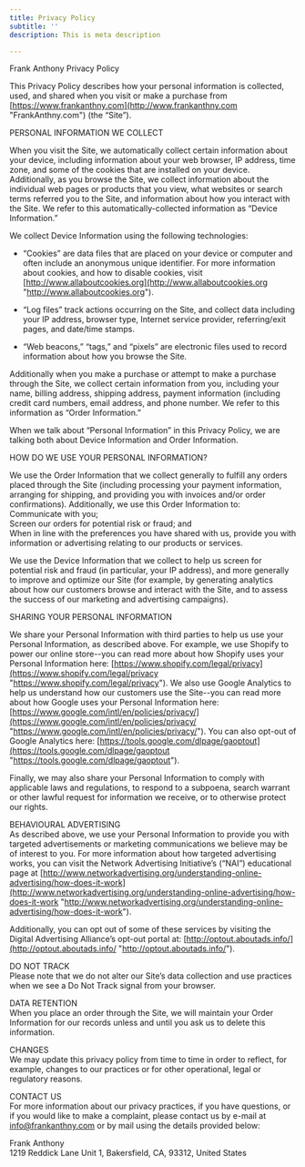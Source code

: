 ```yaml
---
title: Privacy Policy
subtitle: ''
description: This is meta description

---
```

Frank Anthony Privacy Policy  
  
This Privacy Policy describes how your personal information is collected, used, and shared when you visit or make a purchase from [https://www.frankanthny.com](http://www.frankanthny.com "FrankAnthny.com") (the “Site”).  
  
PERSONAL INFORMATION WE COLLECT  
  
When you visit the Site, we automatically collect certain information about your device, including information about your web browser, IP address, time zone, and some of the cookies that are installed on your device. Additionally, as you browse the Site, we collect information about the individual web pages or products that you view, what websites or search terms referred you to the Site, and information about how you interact with the Site. We refer to this automatically-collected information as “Device Information.”  
  
We collect Device Information using the following technologies:  
  
 - “Cookies” are data files that are placed on your device or computer and often include an anonymous unique identifier. For more information about cookies, and how to disable cookies, visit [http://www.allaboutcookies.org](http://www.allaboutcookies.org "http://www.allaboutcookies.org").  
  
 - “Log files” track actions occurring on the Site, and collect data including your IP address, browser type, Internet service provider, referring/exit pages, and date/time stamps.  
 - “Web beacons,” “tags,” and “pixels” are electronic files used to record information about how you browse the Site.  
  
Additionally when you make a purchase or attempt to make a purchase through the Site, we collect certain information from you, including your name, billing address, shipping address, payment information (including credit card numbers, email address, and phone number. We refer to this information as “Order Information.”  
  
When we talk about “Personal Information” in this Privacy Policy, we are talking both about Device Information and Order Information.  
  
HOW DO WE USE YOUR PERSONAL INFORMATION?  
  
We use the Order Information that we collect generally to fulfill any orders placed through the Site (including processing your payment information, arranging for shipping, and providing you with invoices and/or order confirmations). Additionally, we use this Order Information to:  
Communicate with you;  
Screen our orders for potential risk or fraud; and  
When in line with the preferences you have shared with us, provide you with information or advertising relating to our products or services.  
  
We use the Device Information that we collect to help us screen for potential risk and fraud (in particular, your IP address), and more generally to improve and optimize our Site (for example, by generating analytics about how our customers browse and interact with the Site, and to assess the success of our marketing and advertising campaigns).  
  
SHARING YOUR PERSONAL INFORMATION  
  
We share your Personal Information with third parties to help us use your Personal Information, as described above. For example, we use Shopify to power our online store--you can read more about how Shopify uses your Personal Information here: [https://www.shopify.com/legal/privacy](https://www.shopify.com/legal/privacy "https://www.shopify.com/legal/privacy"). We also use Google Analytics to help us understand how our customers use the Site--you can read more about how Google uses your Personal Information here: [https://www.google.com/intl/en/policies/privacy/](https://www.google.com/intl/en/policies/privacy/ "https://www.google.com/intl/en/policies/privacy/"). You can also opt-out of Google Analytics here: [https://tools.google.com/dlpage/gaoptout](https://tools.google.com/dlpage/gaoptout "https://tools.google.com/dlpage/gaoptout").  
  
Finally, we may also share your Personal Information to comply with applicable laws and regulations, to respond to a subpoena, search warrant or other lawful request for information we receive, or to otherwise protect our rights.  
  
BEHAVIOURAL ADVERTISING  
As described above, we use your Personal Information to provide you with targeted advertisements or marketing communications we believe may be of interest to you. For more information about how targeted advertising works, you can visit the Network Advertising Initiative’s (“NAI”) educational page at [http://www.networkadvertising.org/understanding-online-advertising/how-does-it-work](http://www.networkadvertising.org/understanding-online-advertising/how-does-it-work "http://www.networkadvertising.org/understanding-online-advertising/how-does-it-work").  
  
Additionally, you can opt out of some of these services by visiting the Digital Advertising Alliance’s opt-out portal at: [http://optout.aboutads.info/](http://optout.aboutads.info/ "http://optout.aboutads.info/").  
  
DO NOT TRACK  
Please note that we do not alter our Site’s data collection and use practices when we see a Do Not Track signal from your browser.  
  
DATA RETENTION  
When you place an order through the Site, we will maintain your Order Information for our records unless and until you ask us to delete this information.  
  
CHANGES  
We may update this privacy policy from time to time in order to reflect, for example, changes to our practices or for other operational, legal or regulatory reasons.  
  
CONTACT US  
For more information about our privacy practices, if you have questions, or if you would like to make a complaint, please contact us by e-mail at info@frankanthny.com or by mail using the details provided below:  
  
Frank Anthony  
1219 Reddick Lane Unit 1, Bakersfield, CA, 93312, United States